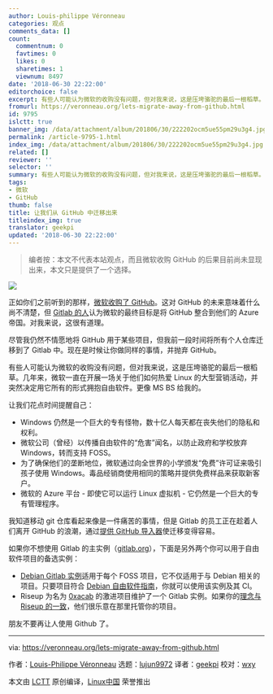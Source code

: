```yaml
---
author: Louis-philippe Véronneau
categories: 观点
comments_data: []
count:
  commentnum: 0
  favtimes: 0
  likes: 0
  sharetimes: 1
  viewnum: 8497
date: '2018-06-30 22:22:00'
editorchoice: false
excerpt: 有些人可能认为微软的收购没有问题，但对我来说，这是压垮骆驼的最后一根稻草。
fromurl: https://veronneau.org/lets-migrate-away-from-github.html
id: 9795
islctt: true
banner_img: /data/attachment/album/201806/30/222202ocm5ue55pm29u3g4.jpg
permalink: /article-9795-1.html
index_img: /data/attachment/album/201806/30/222202ocm5ue55pm29u3g4.jpg.thumb.jpg
related: []
reviewer: ''
selector: ''
summary: 有些人可能认为微软的收购没有问题，但对我来说，这是压垮骆驼的最后一根稻草。
tags:
- 微软
- GitHub
thumb: false
title: 让我们从 GitHub 中迁移出来
titleindex_img: true
translator: geekpi
updated: '2018-06-30 22:22:00'
---
```



> 
> 编者按：本文不代表本站观点，而且微软收购 GitHub 的后果目前尚未显现出来，本文只是提供了一个选择。
> 
> 
> 


![](/data/attachment/album/201806/30/222202ocm5ue55pm29u3g4.jpg)


正如你们之前听到的那样，[微软收购了 GitHub](https://www.bloomberg.com/news/articles/2018-06-03/microsoft-is-said-to-have-agreed-to-acquire-coding-site-github)。这对 GitHub 的未来意味着什么尚不清楚，但 [Gitlab 的人](https://about.gitlab.com/2018/06/03/microsoft-acquires-github/)认为微软的最终目标是将 GitHub 整合到他们的 Azure 帝国。对我来说，这很有道理。


尽管我仍然不情愿地将 GitHub 用于某些项目，但我前一段时间将所有个人仓库迁移到了 Gitlab 中。现在是时候让你做同样的事情，并抛弃 GitHub。


有些人可能认为微软的收购没有问题，但对我来说，这是压垮骆驼的最后一根稻草。几年来，微软一直在开展一场关于他们如何热爱 Linux 的大型营销活动，并突然决定用它所有的形式拥抱自由软件。更像 MS BS 给我​​的。


让我们花点时间提醒自己：


* Windows 仍然是一个巨大的专有怪物，数十亿人每天都在丧失他们的隐私和权利。
* 微软公司（曾经）以传播自由软件的“危害”闻名，以防止政府和学校放弃 Windows，转而支持 FOSS。
* 为了确保他们的垄断地位，微软通过向全世界的小学颁发“免费”许可证来吸引孩子使用 Windows。毒品经销商使用相同的策略并提供免费样品来获取新客户。
* 微软的 Azure 平台 - 即使它可以运行 Linux 虚拟机 - 它仍然是一个巨大的专有管理程序。


我知道移动 git 仓库看起来像是一件痛苦的事情，但是 Gitlab 的员工正在趁着人们离开 GitHub 的浪潮，通过[提供 GitHub 导入器](https://docs.gitlab.com/ee/user/project/import/github.html)使迁移变得容易。


如果你不想使用 Gitlab 的主实例（[gitlab.org](https://gitlab.org)），下面是另外两个你可以用于自由软件项目的备选实例：


* [Debian Gitlab 实例](https://salsa.debian.org)适用于每个 FOSS 项目，它不仅适用于与 Debian 相关的项目。只要项目符合 [Debian 自由软件指南](https://en.wikipedia.org/wiki/Debian_Free_Software_Guidelines)，你就可以使用该实例及其 CI。
* Riseup 为名为 [0xacab](https://0xacab.org) 的激进项目维护了一个 Gitlab 实例。如果你的[理念与 Riseup 的一致](https://riseup.net/en/about-us/politics)，他们很乐意在那里托管你的项目。


朋友不要再让人使用 Github 了。




---


via: <https://veronneau.org/lets-migrate-away-from-github.html>


作者：[Louis-Philippe Véronneau](https://veronneau.org/) 选题：[lujun9972](https://github.com/lujun9972) 译者：[geekpi](https://github.com/geekpi) 校对：[wxy](https://github.com/wxy)


本文由 [LCTT](https://github.com/LCTT/TranslateProject) 原创编译，[Linux中国](https://linux.cn/) 荣誉推出